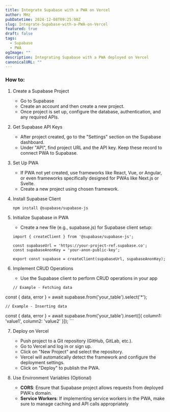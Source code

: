 ```yaml
---
title: Integrate Supabase with a PWA on Vercel
author: MHz
pubDatetime: 2024-12-08T09:25:00Z
slug: Integrate-Supabase-with-a-PWA-on-Vercel
featured: true
draft: false
tags:
  - Supabase
  - PWA
ogImage: ""
description: Integrating Supabase with a PWA deployed on Vercel
canonicalURL: ""
---
```


### How to:

1. Create a Supabase Project 
	- Go to Supabase
	- Create an account and then create a new project.
	- Once project is set up, configure the database, authentication, and any required APIs.
	
2. Get Supabase API Keys
	- After project created, go to the "Settings" section on the Supabase dashboard.
	- Under "API", find project URL and the API key. Keep these record to connect PWA to Supabase.
	
3. Set Up PWA
	- If PWA not yet created, use frameworks like React, Vue, or Angular, or even frameworks specifically designed for PWAs like Next.js or Svelte.
	- Create a new project using chosen framework.
	
4. Install Supabase Client
	```
	npm install @supabase/supabase-js
	```
	
5. Initialize Supabase in PWA
	- Create a new file (e.g., supabase.js) for Supabase client setup:
	```
	import { createClient } from '@supabase/supabase-js';
	
	const supabaseUrl = 'https://your-project-ref.supabase.co';
	const supabaseAnonKey = 'your-anon-public-key';
	
	export const supabase = createClient(supabaseUrl, supabaseAnonKey);
	```
	
6. Implement CRUD Operations
	- Use the Supabase client to perform CRUD operations in your app
	```
	// Example - Fetching data
const { data, error } = await supabase.from('your_table').select('*');
	
	// Example - Inserting data
const { data, error } = await supabase.from('your_table').insert([{ column1: 'value1', column2: 'value2' }]);
	```
	
7. Deploy on Vercel
	- Push project to a Git repository (GitHub, GitLab, etc.).
	- Go to Vercel and log in or sign up.
	- Click on "New Project" and select the repository.
	- Vercel will automatically detect the framework and configure the deployment settings.
	- Click on "Deploy" to publish the PWA.
	
8. Use Environment Variables (Optional)
	- **CORS**: Ensure that Supabase project allows requests from deployed PWA's domain.
	- **Service Workers**: If implementing service workers in the PWA, make sure to manage caching and API calls appropriately
